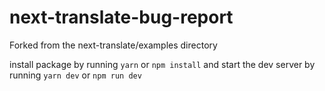 # next-translate-bug-report
Forked from the next-translate/examples directory

install package by running `yarn` or `npm install` and start the dev server by running `yarn dev` or `npm run dev`

